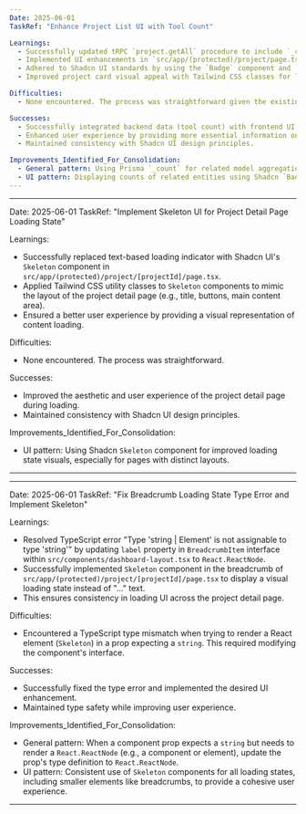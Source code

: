 ```yaml
---
Date: 2025-06-01
TaskRef: "Enhance Project List UI with Tool Count"

Learnings:
  - Successfully updated tRPC `project.getAll` procedure to include `_count` of related `Tool` models using Prisma's `include` and `_count` aggregation.
  - Implemented UI enhancements in `src/app/(protected)/project/page.tsx` to display the tool count.
  - Adhered to Shadcn UI standards by using the `Badge` component and `Wrench` icon from `lucide-react`.
  - Improved project card visual appeal with Tailwind CSS classes for layout, typography, and hover effects.

Difficulties:
  - None encountered. The process was straightforward given the existing project structure and Shadcn UI components.

Successes:
  - Successfully integrated backend data (tool count) with frontend UI.
  - Enhanced user experience by providing more essential information on the project list page.
  - Maintained consistency with Shadcn UI design principles.

Improvements_Identified_For_Consolidation:
  - General pattern: Using Prisma `_count` for related model aggregation in tRPC queries.
  - UI pattern: Displaying counts of related entities using Shadcn `Badge` and `lucide-react` icons for enhanced user engagement.
---
```


---

Date: 2025-06-01
TaskRef: "Implement Skeleton UI for Project Detail Page Loading State"

Learnings:

- Successfully replaced text-based loading indicator with Shadcn UI's `Skeleton` component in `src/app/(protected)/project/[projectId]/page.tsx`.
- Applied Tailwind CSS utility classes to `Skeleton` components to mimic the layout of the project detail page (e.g., title, buttons, main content area).
- Ensured a better user experience by providing a visual representation of content loading.

Difficulties:

- None encountered. The process was straightforward.

Successes:

- Improved the aesthetic and user experience of the project detail page during loading.
- Maintained consistency with Shadcn UI design principles.

Improvements_Identified_For_Consolidation:

- UI pattern: Using Shadcn `Skeleton` component for improved loading state visuals, especially for pages with distinct layouts.

---

---

Date: 2025-06-01
TaskRef: "Fix Breadcrumb Loading State Type Error and Implement Skeleton"

Learnings:

- Resolved TypeScript error "Type 'string | Element' is not assignable to type 'string'" by updating `label` property in `BreadcrumbItem` interface within `src/components/dashboard-layout.tsx` to `React.ReactNode`.
- Successfully implemented `Skeleton` component in the breadcrumb of `src/app/(protected)/project/[projectId]/page.tsx` to display a visual loading state instead of "..." text.
- This ensures consistency in loading UI across the project detail page.

Difficulties:

- Encountered a TypeScript type mismatch when trying to render a React element (`Skeleton`) in a prop expecting a `string`. This required modifying the component's interface.

Successes:

- Successfully fixed the type error and implemented the desired UI enhancement.
- Maintained type safety while improving user experience.

Improvements_Identified_For_Consolidation:

- General pattern: When a component prop expects a `string` but needs to render a `React.ReactNode` (e.g., a component or element), update the prop's type definition to `React.ReactNode`.
- UI pattern: Consistent use of `Skeleton` components for all loading states, including smaller elements like breadcrumbs, to provide a cohesive user experience.

---
